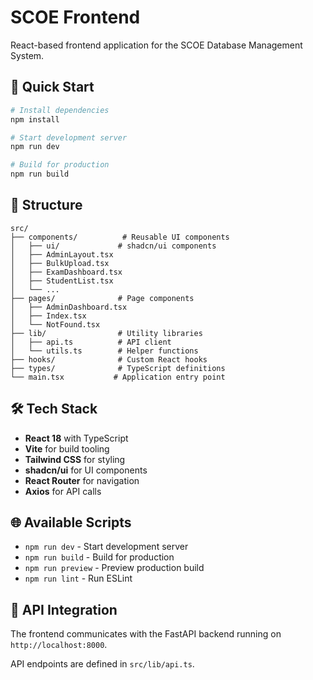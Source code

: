 # SCOE Frontend

React-based frontend application for the SCOE Database Management System.

## 🚀 Quick Start

```bash
# Install dependencies
npm install

# Start development server
npm run dev

# Build for production
npm run build
```

## 📁 Structure

```
src/
├── components/          # Reusable UI components
│   ├── ui/             # shadcn/ui components
│   ├── AdminLayout.tsx
│   ├── BulkUpload.tsx
│   ├── ExamDashboard.tsx
│   ├── StudentList.tsx
│   └── ...
├── pages/              # Page components
│   ├── AdminDashboard.tsx
│   ├── Index.tsx
│   └── NotFound.tsx
├── lib/                # Utility libraries
│   ├── api.ts          # API client
│   └── utils.ts        # Helper functions
├── hooks/              # Custom React hooks
├── types/              # TypeScript definitions
└── main.tsx           # Application entry point
```

## 🛠️ Tech Stack

- **React 18** with TypeScript
- **Vite** for build tooling
- **Tailwind CSS** for styling
- **shadcn/ui** for UI components
- **React Router** for navigation
- **Axios** for API calls

## 🌐 Available Scripts

- `npm run dev` - Start development server
- `npm run build` - Build for production
- `npm run preview` - Preview production build
- `npm run lint` - Run ESLint

## 🔗 API Integration

The frontend communicates with the FastAPI backend running on `http://localhost:8000`.

API endpoints are defined in `src/lib/api.ts`.
